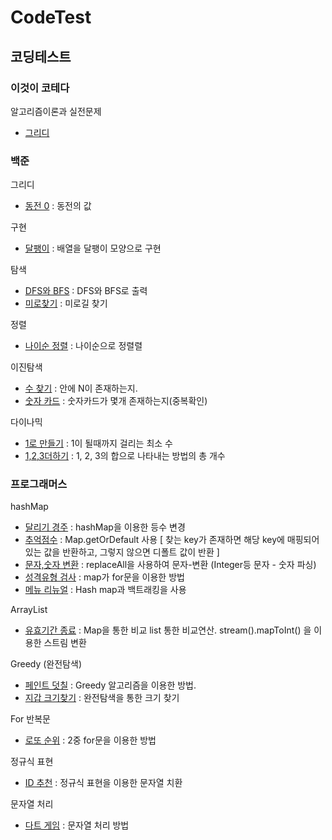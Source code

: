# CodeTest

## 코딩테스트

### 이것이 코테다

알고리즘이론과 실전문제

- [그리디](./코딩테스트/Creedy.java)

### 백준

그리디

- [동전 0](./백준/그리디/B1931.java) : 동전의 값

구현

- [달팽이](./백준/구현/B1913.java) : 배열을 달팽이 모양으로 구현

탐색

- [DFS와 BFS](./백준/탐색/B1260.java) : DFS와 BFS로 출력
- [미로찾기](./백준/탐색/B2178.java) : 미로길 찾기

정렬

- [나이순 정렬](./백준/정렬/B10814.java) : 나이순으로 정렬렬

이진탐색

- [수 찾기](./백준/이진검색/B1920.java) : 안에 N이 존재하는지.
- [숫자 카드](./백준/이진검색/B10816.java) : 숫자카드가 몇개 존재하는지(중복확인)

다이나믹

- [1로 만들기](./백준/다이나믹/B1463.java) : 1이 될때까지 걸리는 최소 수
- [1,2,3더하기](./백준/다이나믹/B9095.java) : 1, 2, 3의 합으로 나타내는 방법의 총 개수

### 프로그래머스

hashMap

- [달리기 경주](./프로그래머스/Level01/Running_race.java) : hashMap을 이용한 등수 변경
- [추억점수](./프로그래머스/Level01/Memories_score.java) : Map.getOrDefault 사용 [
  찾는 key가 존재하면 해당 key에 매핑되어 있는 값을 반환하고, 그렇지 않으면 디폴트 값이 반환
  ]
- [문자,숫자 변환](./프로그래머스/Level01/Change_text.java) : replaceAll을 사용하여 문자-변환 (Integer등 문자 - 숫자 파싱)
- [성격유형 검사](./프로그래머스/Level01/Personality_test.java) : map가 for문을 이용한 방법
- [메뉴 리뉴얼](./프로그래머스/Level02/Menu_renewal.java) : Hash map과 백트래킹을 사용

ArrayList

- [유효기간 종료](./프로그래머스/Level01/Valid_time.java) : Map을 통한 비교 list 통한 비교연산. stream().mapToInt() 을 이용한 스트림 변환

Greedy (완전탐색)

- [페인트 덧칠](./프로그래머스/Level01/Paint_over.java) : Greedy 알고리즘을 이용한 방법.
- [지갑 크기찾기](./프로그래머스/Level01/Full_search.java) : 완전탐색을 통한 크기 찾기

For 반복문

- [로또 순위](./프로그래머스/Level01/Lotto_rankings.java) : 2중 for문을 이용한 방법

정규식 표현

- [ID 추천](./프로그래머스/Level01/ID_recommendation.java) : 정규식 표현을 이용한 문자열 치환

문자열 처리

- [다트 게임](./프로그래머스/Level01/Game_star.java) : 문자열 처리 방법
